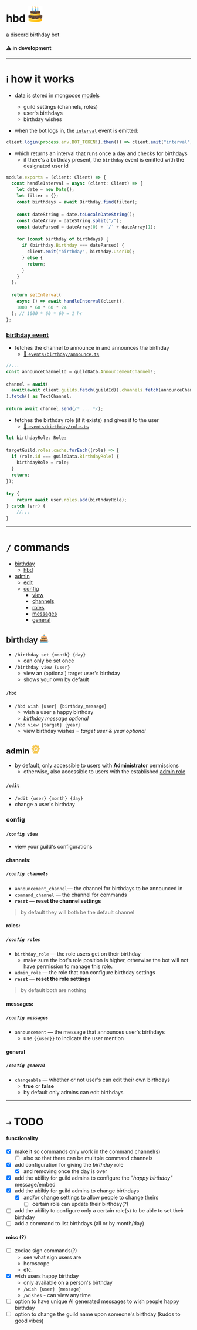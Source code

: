 # hbd <img src="/assets/avatar.gif" style="width:40px">

a discord birthday bot

#### ⚠️ in development

---

# `ℹ️` how it works

- data is stored in mongoose [models](https://mongoosejs.com/docs/models.html)

  - guild settings (channels, roles)
  - user's birthdays
  - birthday wishes

- when the bot logs in, the [`interval`](./src/events/interval) event is emitted:

```ts
client.login(process.env.BOT_TOKEN!).then(() => client.emit("interval"));
```

- which returns an interval that runs once a day and checks for birthdays
  - if there's a birthday present, the `birthday` event is emitted with the designated user id

```ts
module.exports = (client: Client) => {
  const handleInterval = async (client: Client) => {
    let date = new Date();
    let filter = {};
    const birthdays = await Birthday.find(filter);

    const dateString = date.toLocaleDateString();
    const dateArray = dateString.split("/");
    const dateParsed = dateArray[0] + `/` + dateArray[1];

    for (const birthday of birthdays) {
      if (birthday.Birthday === dateParsed) {
        client.emit("birthday", birthday.UserID);
      } else {
        return;
      }
    }
  };

  return setInterval(
    async () => await handleInterval(client),
    1000 * 60 * 60 * 24
  ); // 1000 * 60 * 60 = 1 hr
};
```

### [birthday event](./src/events/birthday/)

- fetches the channel to announce in and announces the birthday 
    - [🔗 `events/birthday/announce.ts`](./src/events/birthday/announce.ts)

```ts
//...
const announceChannelId = guildData.AnnouncementChannel!;

channel = await(
  await(await client.guilds.fetch(guildId)).channels.fetch(announceChannelId)
).fetch() as TextChannel;

return await channel.send(/* ... */);
```

- fetches the birthday role (if it exists) and gives it to the user
    - [🔗 `events/birthday/role.ts`](./src/events/birthday/role.ts)

```ts
let birthdayRole: Role;

targetGuild.roles.cache.forEach((role) => {
  if (role.id === guildData.BirthdayRole) {
    birthdayRole = role;
  }
  return;
});

try {
    return await user.roles.add(birthdayRole);
} catch (err) {
    //...
}
```

---

# `/` commands

- [birthday](#birthday)
  - [hbd](#hbd-1)
- [admin](#admin)
  - [edit](#edit)
  - [config](#config)
    - [view](#config-view)
    - [channels](#channels)
    - [roles](#roles)
    - [messages](#messages)
    - [general](#general)

## birthday <img src="/assets/icon.png" style="width:25px">

- `/birthday set {month} {day}`
  - can only be set once
- `/birthday view {user}`
  - view an (optional) target user's birthday
  - shows your own by default

#### `/hbd`

- `/hbd wish {user} {birthday_message}`
  - wish a user a happy birthday
  - *birthday message optional*
- `/hbd view {target} {year}`
  - view birthday wishes
  = *target user & year optional*


## admin <img src="/assets/admin.png" style="width:25px">
- by default, only accessible to users with **Administrator** permissions
  - otherwise, also accessible to users with the established [admin role](#roles)

#### `/edit`

- `/edit {user} {month} {day}`
- change a user's birthday

### config 

#### `/config view`

- view your guild's configurations

#### channels:

##### `/config channels`

- `announcement_channel`— the channel for birthdays to be announced in
- `command_channel` — the channel for commands
- **`reset`** — **reset the channel settings**

> by default they will both be the default channel

#### roles:

##### `/config roles`

- `birthday_role` — the role users get on their birthday
  - make sure the bot's role position is higher, otherwise the bot will not have permission to manage this role.
- `admin_role` — the role that can configure birthday settings
- **`reset`** — **reset the role settings**

> by default both are nothing

#### messages:

##### `/config messages`

- `announcement` — the message that announces user's birthdays
  - use `{{user}}` to indicate the user mention

#### general

##### `/config general`
- `changeable` — whether or not user's can edit their own birthdays
  - **true** or **false**
  - by default only admins can edit birthdays

---

# `→` TODO

#### functionality

- [x] make it so commands only work in the command channel(s)
  - [ ] also so that there can be mulitple command channels
- [x] add configuration for giving the _birthday_ role
  - [x] and removing once the day is over
- [x] add the ability for guild admins to configure the _"happy birthday"_ message/embed
- [x] add the abiltiy for guild admins to change birthdays
  - [x] and/or change settings to allow people to change theirs
    - [ ] certain role can update their birthday(?)
- [ ] add the ability to configure only a certain role(s) to be able to set their birthday
- [ ] add a command to list birthdays (all or by month/day)

#### misc (?)

- [ ] zodiac sign commands(?)
  - see what sign users are
  - horoscope
  - etc.
- [x] wish users happy birthday
  - only available on a person's birthday
  - `/wish {user} {message}`
  - `/wishes` - can view any time
- [ ] option to have unique AI generated messages to wish people happy birthday
- [ ] option to change the guild name upon someone's birthday (kudos to good vibes)